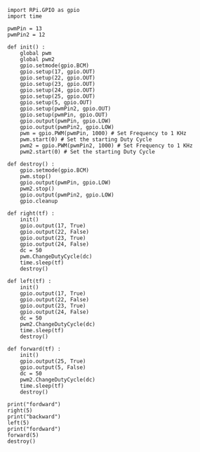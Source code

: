     import RPi.GPIO as gpio
    import time

    pwmPin = 13
    pwmPin2 = 12

    def init() :
        global pwm
        global pwm2
        gpio.setmode(gpio.BCM)
        gpio.setup(17, gpio.OUT)
        gpio.setup(22, gpio.OUT)
        gpio.setup(23, gpio.OUT)
        gpio.setup(24, gpio.OUT)
        gpio.setup(25, gpio.OUT)
        gpio.setup(5, gpio.OUT)
        gpio.setup(pwmPin2, gpio.OUT)
        gpio.setup(pwmPin, gpio.OUT)
        gpio.output(pwmPin, gpio.LOW)
        gpio.output(pwmPin2, gpio.LOW)
        pwm = gpio.PWM(pwmPin, 1000) # Set Frequency to 1 KHz
        pwm.start(0) # Set the starting Duty Cycle
        pwm2 = gpio.PWM(pwmPin2, 1000) # Set Frequency to 1 KHz
        pwm2.start(0) # Set the starting Duty Cycle

    def destroy() :
        gpio.setmode(gpio.BCM)
        pwm.stop()
        gpio.output(pwmPin, gpio.LOW)
        pwm2.stop()
        gpio.output(pwmPin2, gpio.LOW)
        gpio.cleanup

    def right(tf) :
        init()
        gpio.output(17, True)
        gpio.output(22, False)
        gpio.output(23, True)
        gpio.output(24, False)
        dc = 50
        pwm.ChangeDutyCycle(dc)
        time.sleep(tf)
        destroy()

    def left(tf) :
        init()
        gpio.output(17, True)
        gpio.output(22, False)
        gpio.output(23, True)
        gpio.output(24, False)
        dc = 50
        pwm2.ChangeDutyCycle(dc)
        time.sleep(tf)
        destroy()

    def forward(tf) :
        init()
        gpio.output(25, True)
        gpio.output(5, False)
        dc = 50
        pwm2.ChangeDutyCycle(dc)
        time.sleep(tf)
        destroy()

    print("fordward")
    right(5)
    print("backward")
    left(5)
    print("fordward")
    forward(5)
    destroy()

